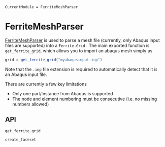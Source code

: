 ```@meta
CurrentModule = FerriteMeshParser
```

# FerriteMeshParser
[FerriteMeshParser](https://github.com/KnutAM/FerriteMeshParser.jl) is used to parse a mesh file (currently, only Abaqus input files are supported) into a `Ferrite.Grid` . The main exported function is `get_ferrite_grid`, which allows you to import an abaqus mesh simply as 
```julia
grid = get_ferrite_grid("myabaqusinput.inp")
```
Note that the `.inp` file extension is required to automatically detect that it is an Abaqus input file. 

There are currently a few key limitations

* Only one part/instance from Abaqus is supported
* The node and element numbering must be consecutive (i.e. no missing numbers allowed)

## API

```@docs
get_ferrite_grid
```

```@docs
create_faceset
```